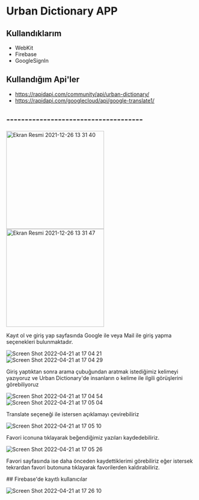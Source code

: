 # Urban Dictionary APP

## Kullandıklarım

+ WebKit
+ Firebase
+ GoogleSignIn

## Kullandığım Api'ler
+ https://rapidapi.com/community/api/urban-dictionary/
+ https://rapidapi.com/googlecloud/api/google-translate1/


## -------------------------------------

<img width="260" alt="Ekran Resmi 2021-12-26 13 31 40" src="https://user-images.githubusercontent.com/62101026/147405722-cadf45d5-c8be-4c2d-9438-f10e7c45df41.png">
<img width="260" alt="Ekran Resmi 2021-12-26 13 31 47" src="https://user-images.githubusercontent.com/62101026/147405725-dad1509b-1717-4bb1-9487-53daabb0db96.png">

Kayıt ol ve giriş yap sayfasında Google ile veya Mail ile giriş yapma seçenekleri bulunmaktadır.

![Screen Shot 2022-04-21 at 17 04 21](https://user-images.githubusercontent.com/62101026/164476251-a7d0ab35-ea3f-4cdd-9d3b-3403cb16e3f9.png)
![Screen Shot 2022-04-21 at 17 04 29](https://user-images.githubusercontent.com/62101026/164476325-42ba1722-b3d9-4176-976b-e82c8e50c77a.png)


Giriş yaptıktan sonra arama çubuğundan aratmak istediğimiz kelimeyi yazıyoruz ve Urban Dictionary'de insanların o kelime ile ilgili görüşlerini görebiliyoruz

![Screen Shot 2022-04-21 at 17 04 54](https://user-images.githubusercontent.com/62101026/164476704-914bc96c-ea92-4b1a-bd79-2adcca4554ee.png)
![Screen Shot 2022-04-21 at 17 05 04](https://user-images.githubusercontent.com/62101026/164476742-efb3e73c-ed94-45c0-a248-8533cd63c2b8.png)

Translate seçeneği ile istersen açıklamayı çevirebiliriz

![Screen Shot 2022-04-21 at 17 05 10](https://user-images.githubusercontent.com/62101026/164479075-91119aae-f5d4-477d-a26c-f2476a209c35.png)


Favori iconuna tıklayarak beğendiğimiz yazıları kaydedebiliriz.

![Screen Shot 2022-04-21 at 17 05 26](https://user-images.githubusercontent.com/62101026/164477013-57c42df7-7592-4fef-9f29-09afc1a88dbf.png)

Favori sayfasında ise daha önceden kaydettiklerimi görebiliriz eğer istersek tekrardan favori butonuna tıklayarak favorilerden kaldırabiliriz.

## Firebase'de kayıtlı kullanıcılar 

![Screen Shot 2022-04-21 at 17 26 10](https://user-images.githubusercontent.com/62101026/164480176-e3dd9355-dec3-4e28-be38-916e3a563d27.png)


